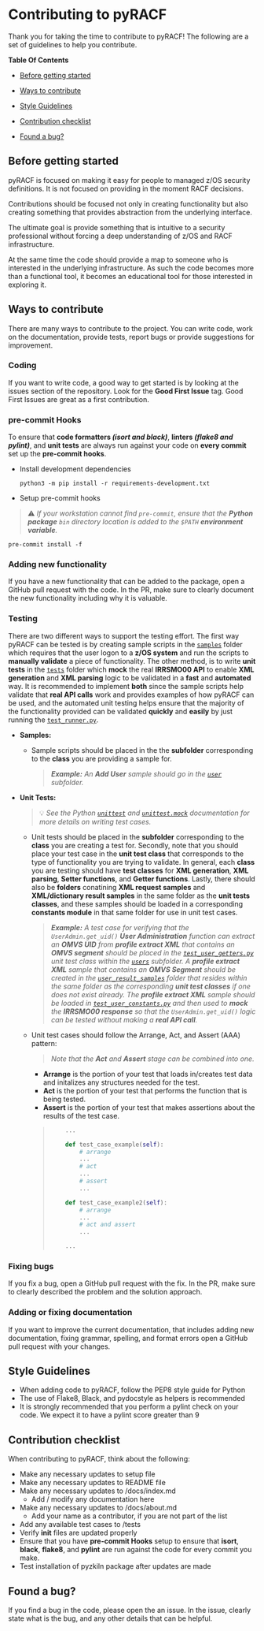# Contributing to pyRACF

Thank you for taking the time to contribute to pyRACF!
The following are a set of guidelines to help you contribute.

**Table Of Contents**

* [Before getting started](#before-getting-started)

* [Ways to contribute](#ways-to-contribute)

* [Style Guidelines](#style-guidelines)

* [Contribution checklist](#contribution-checklist)

* [Found a bug?](#found-a-bug)

## Before getting started

pyRACF is focused on making it easy for people to managed z/OS security definitions. It is not focused on providing in the moment RACF decisions.

Contributions should be focused not only in creating functionality but also creating something that provides abstraction from the underlying interface.

The ultimate goal is provide something that is intuitive to a security professional without forcing a deep understanding of z/OS and RACF infrastructure.

At the same time the code should provide a map to someone who is interested in the underlying infrastructure. As such the code becomes more than a functional tool, it becomes an educational tool for those interested in exploring it.

## Ways to contribute

There are many ways to contribute to the project. You can write code, work on the documentation, provide tests, report bugs or provide suggestions for improvement.

### Coding

If you want to write code, a good way to get started is by looking at the issues section of the repository. Look for the **Good First Issue** tag. Good First Issues are great as a first contribution.

### pre-commit Hooks
To ensure that **code formatters _(isort and black)_**, **linters _(flake8 and pylint)_**, and **unit tests** are always run against your code on **every commit** set up the **pre-commit hooks**.

* Install development dependencies
  ```shell
  python3 -m pip install -r requirements-development.txt
  ```
* Setup pre-commit hooks
> :warning: _If your workstation cannot find `pre-commit`, ensure that the **Python package** `bin` directory location is added to the `$PATH` **environment variable**._
  ```shell
  pre-commit install -f
  ```

### Adding new functionality

If you have a new functionality that can be added to the package, open a GitHub pull request with the code. In the PR, make sure to clearly document the new functionality including why it is valuable.

### Testing

There are two different ways to support the testing effort. The first way pyRACF can be tested is by creating sample scripts in the [`samples`](samples) folder which requires that the user logon to a **z/OS system** and run the scripts to **manually validate** a piece of functionality. The other method, is to write **unit tests** in the [`tests`](tests) folder which **mock** the real **IRRSMO00 API** to enable **XML generation** and **XML parsing** logic to be validated in a **fast** and **automated** way. It is recommended to implement **both** since the sample scripts help validate that **real API calls** work and provides examples of how pyRACF can be used, and the automated unit testing helps ensure that the majority of the functionality provided can be validated **quickly** and **easily** by just running the [`test_runner.py`](tests/test_runner.py).

* **Samples:**
  * Sample scripts should be placed in the the **subfolder** corresponding to the **class** you are providing a sample for. 

    > _**Example:** An **Add User** sample should go in the [`user`](samples/user) subfolder._
* **Unit Tests:**

  > :bulb: _See the Python [`unittest`](https://docs.python.org/3/library/unittest.html) and [`unittest.mock`](https://docs.python.org/3/library/unittest.mock.html) documentation for more details on writing test cases._

  * Unit tests should be placed in the **subfolder** corresponding to the **class** you are creating a test for. Secondly, note that you should place your test case in the **unit test class** that corresponds to the type of functionality you are trying to validate. In general, each **class** you are testing should have **test classes** for **XML generation**, **XML parsing**, **Setter functions**, and **Getter functions**. Lastly, there should also be **folders** conatining **XML request samples** and **XML/dictionary result samples** in the same folder as the **unit tests classes**, and these samples should be loaded in a corresponding **constants module** in that same folder for use in unit test cases. 

    > _**Example:** A test case for verifying that the `UserAdmin.get_uid()` **User Administration** function can extract an **OMVS UID** from **profile extract XML** that contains an **OMVS segment** should be placed in the [`test_user_getters.py`](tests/user/test_user_getters.py) unit test class within the [`users`](tests/user) subfolder. A **profile extract XML** sample that contains an **OMVS Segment** should be created in the [`user_result_samples`](tests/user/user_result_samples) folder that resides within the same folder as the corresponding **unit test classes** if one does not exist already. The **profile extract XML** sample should be loaded in [`test_user_constants.py`](tests/user/test_user_constants.py) and then used to **mock** the **IRRSMO00 response** so that the `UserAdmin.get_uid()` logic can be tested without making a **real API call**._
    
  * Unit test cases should follow the Arrange, Act, and Assert (AAA) pattern:

    > _Note that the **Act** and **Assert** stage can be combined into one._

    

    * **Arrange** is the portion of your test that loads in/creates test data and initalizes any structures needed for the test.
    * **Act** is the portion of your test that performs the function that is being tested.
    * **Assert** is the portion of your test that makes assertions about the results of the test case.


    > ```python
    >     ...     
    >
    >     def test_case_example(self):
    >         # arrange
    >         ...
    >         # act
    >         ...
    >         # assert
    >         ...
    >
    >     def test_case_example2(self):
    >         # arrange
    >         ...
    >         # act and assert
    >         ...
    >
    >     ...
    > ```

### Fixing bugs

If you fix a bug, open a GitHub pull request with the fix. In the PR, make sure to clearly described the problem and the solution approach.

### Adding or fixing documentation

If you want to improve the current documentation, that includes adding new documentation, fixing grammar, spelling, and format errors open a GitHub pull request with your changes.

## Style Guidelines

* When adding code to pyRACF, follow the PEP8 style guide for Python
* The use of Flake8, Black, and pydocstyle as helpers is recommended
* It is strongly recommended that you perform a pylint check on your code. We expect it to have a pylint score greater than 9

## Contribution checklist

When contributing to pyRACF, think about the following:

* Make any necessary updates to setup file
* Make any necessary updates to README file
* Make any necessary updates to /docs/index.md
  * Add / modify any documentation here
* Make any necessary updates to /docs/about.md
  * Add your name as a contributor, if you are not part of the list
* Add any available test cases to /tests
* Verify **init** files are updated properly
* Ensure that you have __pre-commit Hooks__ setup to ensure that **isort**, **black**, **flake8**, and **pylint** are run against the code for every commit you make.
* Test installation of pyzkiln package after updates are made

## Found a bug?

If you find a bug in the code, please open the an issue.
In the issue, clearly state what is the bug, and  any other details that can be helpful.

